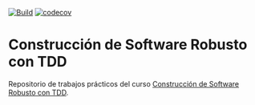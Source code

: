 [![Build](https://github.com/rpgrca/tdd-course-1/actions/workflows/dotnetcore.yml/badge.svg)](https://github.com/rpgrca/tdd-course-1/actions/workflows/dotnetcore.yml) [![codecov](https://codecov.io/gh/rpgrca/tdd-course-1/branch/master/graph/badge.svg?token=62hqcwZsR1)](https://codecov.io/gh/rpgrca/tdd-course-1)

# Construcción de Software Robusto con TDD
Repositorio de trabajos prácticos del curso [Construcción de Software Robusto con TDD](https://academia.10pines.com/course_contents/4-construccion-de-software-robusto-con-tdd).
